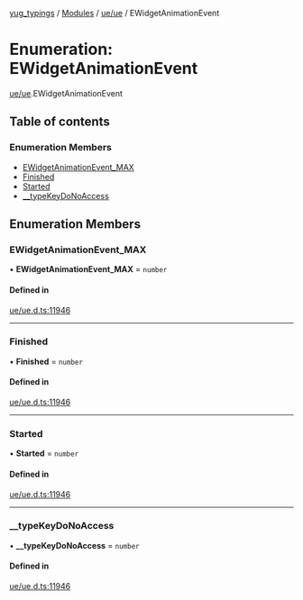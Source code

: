 [yug_typings](../README.md) / [Modules](../modules.md) / [ue/ue](../modules/ue_ue.md) / EWidgetAnimationEvent

# Enumeration: EWidgetAnimationEvent

[ue/ue](../modules/ue_ue.md).EWidgetAnimationEvent

## Table of contents

### Enumeration Members

- [EWidgetAnimationEvent\_MAX](ue_ue.EWidgetAnimationEvent.md#ewidgetanimationevent_max)
- [Finished](ue_ue.EWidgetAnimationEvent.md#finished)
- [Started](ue_ue.EWidgetAnimationEvent.md#started)
- [\_\_typeKeyDoNoAccess](ue_ue.EWidgetAnimationEvent.md#__typekeydonoaccess)

## Enumeration Members

### EWidgetAnimationEvent\_MAX

• **EWidgetAnimationEvent\_MAX** = `number`

#### Defined in

[ue/ue.d.ts:11946](https://github.com/YugMetaverse/yug_typings/blob/b7d9b19/ue/ue.d.ts#L11946)

___

### Finished

• **Finished** = `number`

#### Defined in

[ue/ue.d.ts:11946](https://github.com/YugMetaverse/yug_typings/blob/b7d9b19/ue/ue.d.ts#L11946)

___

### Started

• **Started** = `number`

#### Defined in

[ue/ue.d.ts:11946](https://github.com/YugMetaverse/yug_typings/blob/b7d9b19/ue/ue.d.ts#L11946)

___

### \_\_typeKeyDoNoAccess

• **\_\_typeKeyDoNoAccess** = `number`

#### Defined in

[ue/ue.d.ts:11946](https://github.com/YugMetaverse/yug_typings/blob/b7d9b19/ue/ue.d.ts#L11946)
